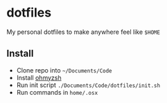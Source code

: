 # dotfiles

My personal dotfiles to make anywhere feel like `$HOME`

## Install

- Clone repo into `~/Documents/Code`
- Install [ohmyzsh](https://ohmyz.sh/#install)
- Run init script `./Documents/Code/dotfiles/init.sh`
- Run commands in `home/.osx`
